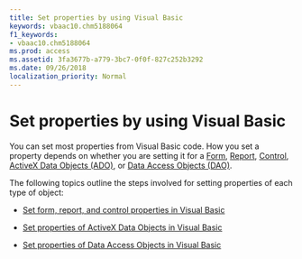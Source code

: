 ```yaml
---
title: Set properties by using Visual Basic
keywords: vbaac10.chm5188064
f1_keywords:
- vbaac10.chm5188064
ms.prod: access
ms.assetid: 3fa3677b-a779-3bc7-0f0f-827c252b3292
ms.date: 09/26/2018
localization_priority: Normal
---
```



# Set properties by using Visual Basic

You can set most properties from Visual Basic code. How you set a property depends on whether you are setting it for a [Form](../../../api/Access.Form.md), [Report](../../../api/Access.Report.md), [Control](../../../api/Access.Control.md), [ActiveX Data Objects (ADO)](activex-data-objects-ado.md), or [Data Access Objects (DAO)](data-access-objects-dao.md). 

The following topics outline the steps involved for setting properties of each type of object:

- [Set form, report, and control properties in Visual Basic](set-form-report-and-control-properties-in-visual-basic.md)

- [Set properties of ActiveX Data Objects in Visual Basic](../ActiveX-Data-Objects/set-properties-of-activex-data-objects-in-visual-basic.md)

- [Set properties of Data Access Objects in Visual Basic](../Data-Access-Objects/set-properties-of-data-access-objects-in-visual-basic.md)

